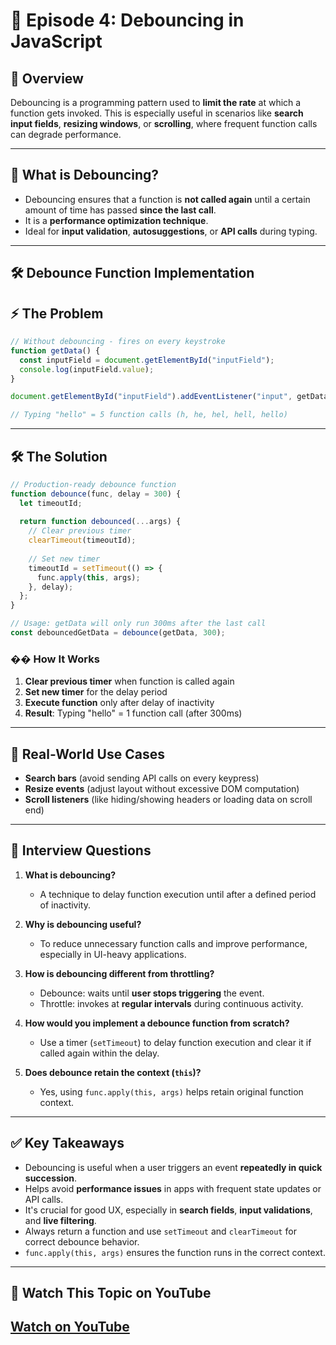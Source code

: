 # 📘 Episode 4: Debouncing in JavaScript

## 🧠 Overview

Debouncing is a programming pattern used to **limit the rate** at which a function gets invoked. This is especially useful in scenarios like **search input fields**, **resizing windows**, or **scrolling**, where frequent function calls can degrade performance.

---

## 🔹 What is Debouncing?

- Debouncing ensures that a function is **not called again** until a certain amount of time has passed **since the last call**.
- It is a **performance optimization technique**.
- Ideal for **input validation**, **autosuggestions**, or **API calls** during typing.

---

## 🛠️ Debounce Function Implementation

## ⚡ The Problem

```js
// Without debouncing - fires on every keystroke
function getData() {
  const inputField = document.getElementById("inputField");
  console.log(inputField.value);
}

document.getElementById("inputField").addEventListener("input", getData);

// Typing "hello" = 5 function calls (h, he, hel, hell, hello)
```

---

## 🛠️ The Solution

```js
// Production-ready debounce function
function debounce(func, delay = 300) {
  let timeoutId;
  
  return function debounced(...args) {
    // Clear previous timer
    clearTimeout(timeoutId);
    
    // Set new timer
    timeoutId = setTimeout(() => {
      func.apply(this, args);
    }, delay);
  };
}

// Usage: getData will only run 300ms after the last call
const debouncedGetData = debounce(getData, 300);
```
### �� How It Works

1. **Clear previous timer** when function is called again
2. **Set new timer** for the delay period
3. **Execute function** only after delay of inactivity
4. **Result**: Typing "hello" = 1 function call (after 300ms)

---

## 🧠 Real-World Use Cases

- **Search bars** (avoid sending API calls on every keypress)
- **Resize events** (adjust layout without excessive DOM computation)
- **Scroll listeners** (like hiding/showing headers or loading data on scroll end)

---

## 🤔 Interview Questions

1. **What is debouncing?**
   - A technique to delay function execution until after a defined period of inactivity.

2. **Why is debouncing useful?**
   - To reduce unnecessary function calls and improve performance, especially in UI-heavy applications.

3. **How is debouncing different from throttling?**
   - Debounce: waits until **user stops triggering** the event.
   - Throttle: invokes at **regular intervals** during continuous activity.

4. **How would you implement a debounce function from scratch?**
   - Use a timer (`setTimeout`) to delay function execution and clear it if called again within the delay.

5. **Does debounce retain the context (`this`)?**
   - Yes, using `func.apply(this, args)` helps retain original function context.

---

## ✅ Key Takeaways

- Debouncing is useful when a user triggers an event **repeatedly in quick succession**.
- Helps avoid **performance issues** in apps with frequent state updates or API calls.
- It's crucial for good UX, especially in **search fields**, **input validations**, and **live filtering**.
- Always return a function and use `setTimeout` and `clearTimeout` for correct debounce behavior.
- `func.apply(this, args)` ensures the function runs in the correct context.

---

## 🎥 Watch This Topic on YouTube
## [Watch on YouTube](https://www.youtube.com/watch?v=Zo-6_qx8uxg)